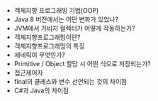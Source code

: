 * 객체지향 프로그래밍 기법(OOP)
* Java 8 버전에서는 어떤 변화가 있었나?
* JVM에서 가비지 컬렉터가 어떻게 작동하는가?
* 객체지향프로그래밍이란?
* 객체지향프로그래밍의 특징
* 제네릭이 무엇인가?
* Primitive / Object 할당 시 어떤 식으로 저장되는가?
* 접근제어자
* final의 클래스와 변수 선언되는 것의 차이점
* C#과 Java의 차이점
